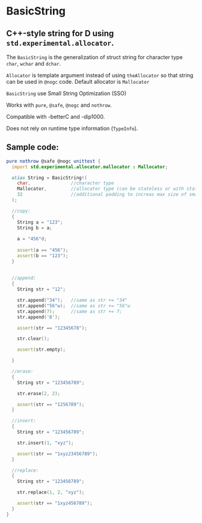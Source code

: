 # BasicString
## C++-style string for D using `std.experimental.allocator`.

The `BasicString` is the generalization of struct string for character type `char`, `wchar` and `dchar`.

`Allocator` is template argument instead of using `theAllocator` so
that string can be used in `@nogc` code. Default allocator is `Mallocator`

`BasicString` use Small String Optimization (SSO)

Works with `pure`, `@safe`, `@nogc` and `nothrow`.

Compatible with -betterC and -dip1000.

Does not rely on runtime type information (`TypeInfo`).

## Sample code:

```d
pure nothrow @safe @nogc unittest {
  import std.experimental.allocator.mallocator : Mallocator;

  alias String = BasicString!(
    char,               //character type
    Mallocator,         //allocator type (can be stateless or with state)
    32                  //additional padding to increas max size of small string (small string does not allocate memory).
  );

  //copy:
  {
    String a = "123";
    String b = a;
    
    a = "456"d;
    
    assert(a == "456");
    assert(b == "123");
  }
  
  
  //append:
  {
    String str = "12";

    str.append("34");   //same as str += "34"
    str.append("56"w);  //same as str += "56"w
    str.append(7);      //same as str += 7;
    str.append('8');

    assert(str == "12345678");

    str.clear();

    assert(str.empty);

  }

  //erase:
  {
    String str = "123456789";

    str.erase(2, 2);

    assert(str == "1256789");
  }

  //insert:
  {
    String str = "123456789";

    str.insert(1, "xyz");

    assert(str == "1xyz23456789");
  }

  //replace:
  {
    String str = "123456789";

    str.replace(1, 2, "xyz");

    assert(str == "1xyz456789");
  }
}
```

